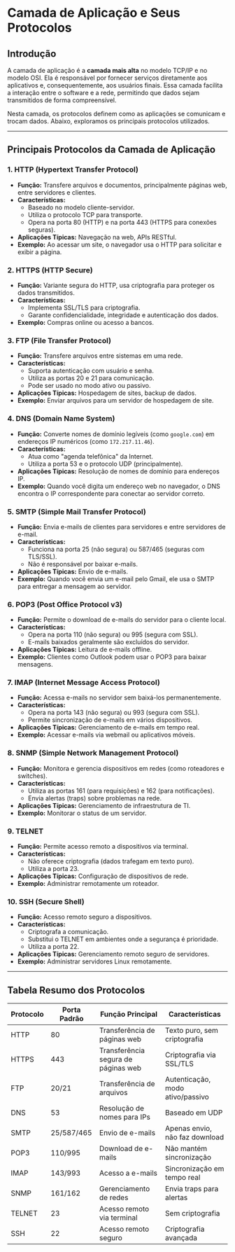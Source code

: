 # Camada de Aplicação e Seus Protocolos

## Introdução
A camada de aplicação é a **camada mais alta** no modelo TCP/IP e no modelo OSI. Ela é responsável por fornecer serviços diretamente aos aplicativos e, consequentemente, aos usuários finais. Essa camada facilita a interação entre o software e a rede, permitindo que dados sejam transmitidos de forma compreensível.

Nesta camada, os protocolos definem como as aplicações se comunicam e trocam dados. Abaixo, exploramos os principais protocolos utilizados.

---

## Principais Protocolos da Camada de Aplicação

### 1. **HTTP (Hypertext Transfer Protocol)**
- **Função:** Transfere arquivos e documentos, principalmente páginas web, entre servidores e clientes.
- **Características:**
  - Baseado no modelo cliente-servidor.
  - Utiliza o protocolo TCP para transporte.
  - Opera na porta 80 (HTTP) e na porta 443 (HTTPS para conexões seguras).
- **Aplicações Típicas:** Navegação na web, APIs RESTful.
- **Exemplo:** Ao acessar um site, o navegador usa o HTTP para solicitar e exibir a página.

### 2. **HTTPS (HTTP Secure)**
- **Função:** Variante segura do HTTP, usa criptografia para proteger os dados transmitidos.
- **Características:**
  - Implementa SSL/TLS para criptografia.
  - Garante confidencialidade, integridade e autenticação dos dados.
- **Exemplo:** Compras online ou acesso a bancos.

### 3. **FTP (File Transfer Protocol)**
- **Função:** Transfere arquivos entre sistemas em uma rede.
- **Características:**
  - Suporta autenticação com usuário e senha.
  - Utiliza as portas 20 e 21 para comunicação.
  - Pode ser usado no modo ativo ou passivo.
- **Aplicações Típicas:** Hospedagem de sites, backup de dados.
- **Exemplo:** Enviar arquivos para um servidor de hospedagem de site.

### 4. **DNS (Domain Name System)**
- **Função:** Converte nomes de domínio legíveis (como `google.com`) em endereços IP numéricos (como `172.217.11.46`).
- **Características:**
  - Atua como "agenda telefônica" da Internet.
  - Utiliza a porta 53 e o protocolo UDP (principalmente).
- **Aplicações Típicas:** Resolução de nomes de domínio para endereços IP.
- **Exemplo:** Quando você digita um endereço web no navegador, o DNS encontra o IP correspondente para conectar ao servidor correto.

### 5. **SMTP (Simple Mail Transfer Protocol)**
- **Função:** Envia e-mails de clientes para servidores e entre servidores de e-mail.
- **Características:**
  - Funciona na porta 25 (não segura) ou 587/465 (seguras com TLS/SSL).
  - Não é responsável por baixar e-mails.
- **Aplicações Típicas:** Envio de e-mails.
- **Exemplo:** Quando você envia um e-mail pelo Gmail, ele usa o SMTP para entregar a mensagem ao servidor.

### 6. **POP3 (Post Office Protocol v3)**
- **Função:** Permite o download de e-mails do servidor para o cliente local.
- **Características:**
  - Opera na porta 110 (não segura) ou 995 (segura com SSL).
  - E-mails baixados geralmente são excluídos do servidor.
- **Aplicações Típicas:** Leitura de e-mails offline.
- **Exemplo:** Clientes como Outlook podem usar o POP3 para baixar mensagens.

### 7. **IMAP (Internet Message Access Protocol)**
- **Função:** Acessa e-mails no servidor sem baixá-los permanentemente.
- **Características:**
  - Opera na porta 143 (não segura) ou 993 (segura com SSL).
  - Permite sincronização de e-mails em vários dispositivos.
- **Aplicações Típicas:** Gerenciamento de e-mails em tempo real.
- **Exemplo:** Acessar e-mails via webmail ou aplicativos móveis.

### 8. **SNMP (Simple Network Management Protocol)**
- **Função:** Monitora e gerencia dispositivos em redes (como roteadores e switches).
- **Características:**
  - Utiliza as portas 161 (para requisições) e 162 (para notificações).
  - Envia alertas (traps) sobre problemas na rede.
- **Aplicações Típicas:** Gerenciamento de infraestrutura de TI.
- **Exemplo:** Monitorar o status de um servidor.

### 9. **TELNET**
- **Função:** Permite acesso remoto a dispositivos via terminal.
- **Características:**
  - Não oferece criptografia (dados trafegam em texto puro).
  - Utiliza a porta 23.
- **Aplicações Típicas:** Configuração de dispositivos de rede.
- **Exemplo:** Administrar remotamente um roteador.

### 10. **SSH (Secure Shell)**
- **Função:** Acesso remoto seguro a dispositivos.
- **Características:**
  - Criptografa a comunicação.
  - Substitui o TELNET em ambientes onde a segurança é prioridade.
  - Utiliza a porta 22.
- **Aplicações Típicas:** Gerenciamento remoto seguro de servidores.
- **Exemplo:** Administrar servidores Linux remotamente.

---

## Tabela Resumo dos Protocolos
| Protocolo  | Porta Padrão | Função Principal                          | Características                       |
|------------|--------------|------------------------------------------|---------------------------------------|
| HTTP       | 80           | Transferência de páginas web             | Texto puro, sem criptografia          |
| HTTPS      | 443          | Transferência segura de páginas web      | Criptografia via SSL/TLS              |
| FTP        | 20/21        | Transferência de arquivos                | Autenticação, modo ativo/passivo      |
| DNS        | 53           | Resolução de nomes para IPs              | Baseado em UDP                        |
| SMTP       | 25/587/465   | Envio de e-mails                        | Apenas envio, não faz download        |
| POP3       | 110/995      | Download de e-mails                     | Não mantém sincronização              |
| IMAP       | 143/993      | Acesso a e-mails                        | Sincronização em tempo real           |
| SNMP       | 161/162      | Gerenciamento de redes                  | Envia traps para alertas              |
| TELNET     | 23           | Acesso remoto via terminal              | Sem criptografia                      |
| SSH        | 22           | Acesso remoto seguro                    | Criptografia avançada                 |
